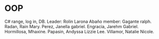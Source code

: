 # OOP
C# range, log in, DB.
Leader: Rolin Larona Abaño
member: 
Gagante ralph.
Radan, Rain Mary.
Perez, Janella gabriel.
Engracia, Jarehm Gabriel.
Hormillosa, Mhaxine.
Papasin, Andyssa Lizzie Lee.
Villamor, Natalie Nicole.
